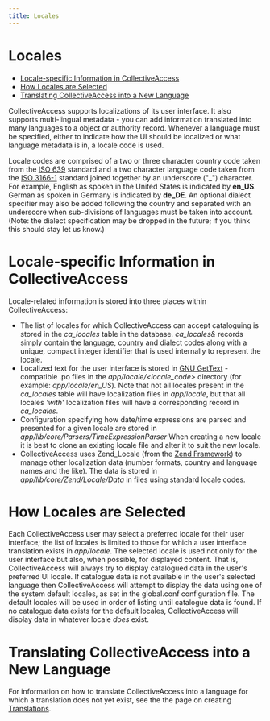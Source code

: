 ```yaml
---
title: Locales
---
```


# Locales

-   [Locale-specific Information in
    CollectiveAccess](#locale-specific-information-in-collectiveaccess)
-   [How Locales are Selected](#how-locales-are-selected)
-   [Translating CollectiveAccess into a New
    Language](#translating-collectiveaccess-into-a-new-language)

CollectiveAccess supports localizations of its user interface. It also
supports multi-lingual metadata - you can add information translated
into many languages to a object or authority record. Whenever a language
must be specified, either to indicate how the UI should be localized or
what language metadata is in, a locale code is used.

Locale codes are comprised of a two or three character country code
taken from the [ISO
639](http://en.wikipedia.org/wiki/List_of_ISO_639-1_codes) standard and
a two character language code taken from the [ISO
3166-1](http://en.wikipedia.org/wiki/ISO_3166-1_alpha-2) standard joined
together by an underscore (\"\_\") character. For example, English as
spoken in the United States is indicated by **en_US**. German as spoken
in Germany is indicated by **de_DE**. An optional dialect specifier may
also be added following the country and separated with an underscore
when sub-divisions of languages must be taken into account. (Note: the
dialect specification may be dropped in the future; if you think this
should stay let us know.)

# **Locale-specific Information in CollectiveAccess**

Locale-related information is stored into three places within
CollectiveAccess:

-   The list of locales for which CollectiveAccess can accept
    cataloguing is stored in the *ca_locales* table in the database.
    *ca_locales&* records simply contain the language, country and
    dialect codes along with a unique, compact integer identifier that
    is used internally to represent the locale.
-   Localized text for the user interface is stored in [GNU
    GetText](http://www.gnu.org/software/gettext/) -compatible .po files
    in the *app/locale/\<locale_code\>* directory (for example:
    *app/locale/en_US*). Note that not all locales present in the
    *ca_locales* table will have localization files in *app/locale*, but
    that all locales *\'with*\' localization files will have a
    corresponding record in *ca_locales*.
-   Configuration specifying how date/time expressions are parsed and
    presented for a given locale are stored in
    *app/lib/core/Parsers/TimeExpressionParser* When creating a new
    locale it is best to clone an existing locale file and alter it to
    suit the new locale.
-   CollectiveAccess uses Zend_Locale (from the [Zend
    Framework](http://framework.zend.com/)) to manage other localization
    data (number formats, country and language names and the like). The
    data is stored in *app/lib/core/Zend/Locale/Data* in files using
    standard locale codes.

# **How Locales are Selected**

Each CollectiveAccess user may select a preferred locale for their user
interface; the list of locales is limited to those for which a user
interface translation exists in *app/locale*. The selected locale is
used not only for the user interface but also, when possible, for
displayed content. That is, CollectiveAccess will always try to display
catalogued data in the user\'s preferred UI locale. If catalogue data is
not available in the user\'s selected language then CollectiveAccess
will attempt to display the data using one of the system default
locales, as set in the global.conf configuration file. The default
locales will be used in order of listing until catalogue data is found.
If no catalogue data exists for the default locales, CollectiveAccess
will display data in whatever locale *does* exist.

# **Translating CollectiveAccess into a New Language**

For information on how to translate CollectiveAccess into a language for
which a translation does not yet exist, see the the page on creating
[Translations](file:///Users/charlotteposever/Documents/ca_manual/providence/developer/translation.html?highlight=translations).
